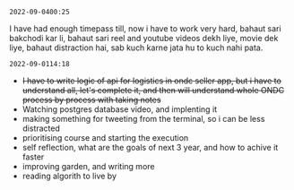 ```
2022-09-0400:25
```
I have had enough timepass till, now i have to work very hard,  bahaut sari bakchodi kar li, bahaut sari reel and youtube videos dekh liye, movie dek liye, bahaut distraction hai, sab kuch karne jata hu to kuch nahi pata.



```
2022-09-0114:18
```

- ~~I have to write logic of api for logistics in ondc seller app, but i have to understand all, let's complete it, and then will understand whole ONDC process by process with taking notes~~
- Watching postgres database video, and implenting it
- making something for tweeting from the terminal, so i can be less distracted
- prioritising course and starting the execution
- self reflection, what are the goals of next 3 year, and how to achive it faster
- improving garden, and writing more
- reading algorith to live by

